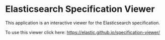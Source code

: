 # Elasticsearch Specification Viewer

This application is an interactive viewer for the Elasticsearch specification.

To use this viewer click here: https://elastic.github.io/specification-viewer/
